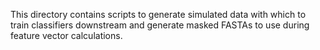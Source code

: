 This directory contains scripts to generate simulated data with which to train classifiers downstream and generate masked FASTAs to use during feature vector calculations.
